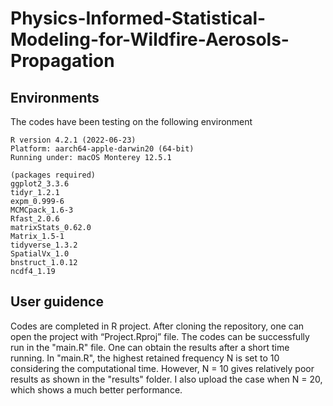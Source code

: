 # Physics-Informed-Statistical-Modeling-for-Wildfire-Aerosols-Propagation

## Environments
The codes have been testing on the following environment
```
R version 4.2.1 (2022-06-23)
Platform: aarch64-apple-darwin20 (64-bit)
Running under: macOS Monterey 12.5.1

(packages required)
ggplot2_3.3.6  
tidyr_1.2.1
expm_0.999-6
MCMCpack_1.6-3  
Rfast_2.0.6
matrixStats_0.62.0 
Matrix_1.5-1 
tidyverse_1.3.2
SpatialVx_1.0 
bnstruct_1.0.12  
ncdf4_1.19
```

## User guidence 
Codes are completed in R project. After cloning the repository, one can open the project with “Project.Rproj” file. The codes can be successfully run in the "main.R" file. One can obtain the results after a short time running. In "main.R", the highest retained frequency N is set to 10 considering the computational time. However, N = 10 gives relatively poor results as shown in the "results" folder. I also upload the case when N = 20, which shows a much better performance. 
